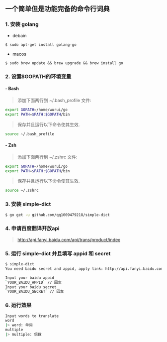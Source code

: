 ## 一个简单但是功能完备的命令行词典

### 1. 安装 golang

+ debain
```
$ sudo apt-get install golang-go
```

+ macos
```
$ sudo brew update && brew upgrade && brew install go
```

### 2. 设置$GOPATH的环境变量

#### - Bash

> 添加下面两行到 ~/.bash_profile 文件:

``` bash
export GOPATH=/home/wurui/go
export PATH=$PATH:$GOPATH/bin
```

> 保存并且运行以下命令使其生效.

``` bash
source ~/.bash_profile
```

#### - Zsh

> 添加下面两行到 ~/.zshrc 文件:

``` bash
export GOPATH=/home/wurui/go
export PATH=$PATH:$GOPATH/bin
```

> 保存并且运行以下命令使其生效.

``` bash
source ~/.zshrc
```

### 3. 安装 simple-dict

``` bash
$ go get -u github.com/qq1009479218/simple-dict
```

### 4. 申请百度翻译开放api

> http://api.fanyi.baidu.com/api/trans/product/index

### 5. 运行 simple-dict 并且填写 appid 和 secret

``` bash
$ simple-dict
You need baidu secret and appid, apply link: http://api.fanyi.baidu.com/api/trans/product/index // 回车

Input your baidu appid
`YOUR_BAIDU_APPID` // 回车
Input your baidu secret
`YOUR_BAIDU_SECRET` // 回车
```

### 6. 运行效果
``` bash
Input words to translate
word
|> word: 单词
multiple
|> multiple: 倍数
```